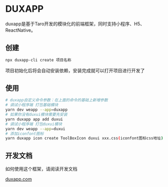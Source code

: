 # DUXAPP
duxapp是基于Taro开发的模块化的前端框架，同时支持小程序、H5、ReactNative。

## 创建

```bash
npx duxapp-cli create 项目名称
```

项目初始化后将会自动安装依赖，安装完成就可以打开项目进行开发了

## 使用

```bash
# duxapp自定义命令参数：在上面的命令的基础上新增参数
# 调试小程序端 打包基础模块
yarn dev weapp --app=duxapp
# 如果你没有duxui模块需要先安装
yarn duxapp app add duxui
# 调试小程序端 打包duxui模块
yarn dev weapp --app=duxui
# 添加iconfont图标
yarn duxapp icon create ToolBoxIcon duxui xxx.css(iconfont图标css地址)
```

## 开发文档

如何使用这个框架，请阅读开发文档

[duxapp.com](http://duxapp.com)
